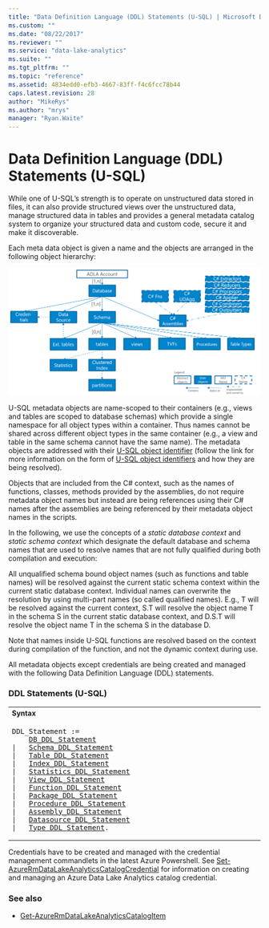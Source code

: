 ```yaml
---
title: "Data Definition Language (DDL) Statements (U-SQL) | Microsoft Docs"
ms.custom: ""
ms.date: "08/22/2017"
ms.reviewer: ""
ms.service: "data-lake-analytics"
ms.suite: ""
ms.tgt_pltfrm: ""
ms.topic: "reference"
ms.assetid: 4834edd0-efb3-4667-83ff-f4c6fcc78b44
caps.latest.revision: 28
author: "MikeRys"
ms.author: "mrys"
manager: "Ryan.Waite"
---
```

# Data Definition Language (DDL) Statements (U-SQL)
While one of U-SQL’s strength is to operate on unstructured data stored in files, it can also provide structured views over the unstructured data, manage structured data in tables and provides a general metadata catalog system to organize your structured data and custom code, secure it and make it discoverable.  
  
Each meta data object is given a name and the objects are arranged in the following object hierarchy:  
  
![U-SQL Metadata Object Model](media/u-sql-metadata-object-model.png)  
  
U-SQL metadata objects are name-scoped to their containers (e.g., views and tables are scoped to database schemas) which provide a single namespace for all object types within a container. Thus names cannot be shared across different object types in the same container (e.g., a view and table in the same schema cannot have the same name). The metadata objects are addressed with their [U-SQL object identifier](identifiers-u-sql.md) (follow the link for more information on the form of [U-SQL object identifiers](identifiers-u-sql.md) and how they are being resolved).  
 
Objects that are included from the C# context, such as the names of functions, classes, methods provided by the assemblies, do not require metadata object names but instead are being references using their C# names after the assemblies are being referenced by their metadata object names in the scripts.  
  
In the following, we use the concepts of a *static database context* and *static schema context* which designate the default database and schema names that are used to resolve names that are not fully qualified during both compilation and execution:  
  
All unqualified schema bound object names (such as functions and table names) will be resolved against the current static schema context within the current static database context. Individual names can overwrite the resolution by using multi-part names (so called qualified names). E.g., T will be resolved against the current context, S.T will resolve the object name T in the schema S in the current static database context, and D.S.T will resolve the object name T in the schema S in the database D.  
  
Note that names inside U-SQL functions are resolved based on the context during compilation of the function, and not the dynamic context during use.  
  
All metadata objects except credentials are being created and managed with the following Data Definition Language (DDL) statements. 
  
### DDL Statements (U-SQL)  
  
<table><th align="left">Syntax</th><tr><td><pre>
DDL_Statement :=                                                                                         
    <a href="u-sql-databases.md">DB_DDL_Statement</a>  
|   <a href="u-sql-database-schemas.md">Schema_DDL_Statement</a>  
|   <a href="u-sql-tables.md">Table_DDL_Statement</a>  
|   <a href="u-sql-indexes.md">Index_DDL_Statement</a>  
|   <a href="u-sql-statistics.md">Statistics_DDL_Statement</a>  
|   <a href="u-sql-views.md">View_DDL_Statement</a>  
|   <a href="u-sql-functions.md">Function_DDL_Statement</a> 
|   <a href="u-sql-packages.md">Package_DDL_Statement</a>   
|   <a href="u-sql-procedures.md">Procedure_DDL_Statement</a>  
|   <a href="u-sql-assemblies.md">Assembly_DDL_Statement</a>  
|   <a href="u-sql-data-sources.md">Datasource_DDL_Statement</a>  
|   <a href="user-defined-u-sql-types.md">Type_DDL_Statement</a>.
</pre></td></tr></table>
 
 Credentials have to be created and managed with the credential management commandlets in the latest Azure Powershell.
See [Set-AzureRmDataLakeAnalyticsCatalogCredential](https://docs.microsoft.com/powershell/module/azurerm.datalakeanalytics/set-azurermdatalakeanalyticscatalogcredential?view=azurermps-4.3.1) for information on creating and managing an Azure Data Lake Analytics catalog credential.

 
### See also  
* [Get-AzureRmDataLakeAnalyticsCatalogItem](https://docs.microsoft.com/powershell/resourcemanager/azurerm.datalakeanalytics/v2.7.0/get-azurermdatalakeanalyticscatalogitem) 
